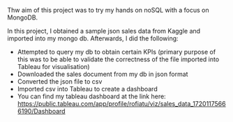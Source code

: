 Thw aim of this project was to try my hands on noSQL with a focus on MongoDB.

In this project, I obtained a sample json sales data from Kaggle and imported into my mongo db. Afterwards, I did the following:

- Attempted to query my db to obtain certain KPIs (primary purpose of this was to be able to validate the correctness of the file imported into Tableau for visualisation)
- Downloaded the sales document from my db in json format
- Converted the json file to csv
- Imported csv into Tableau to create a dashboard
- You can find my tableau dashboard at the link here: https://public.tableau.com/app/profile/rofiatu/viz/sales_data_17201175666190/Dashboard
